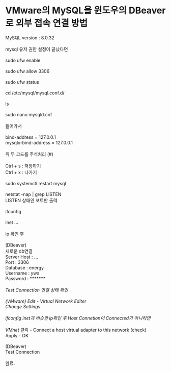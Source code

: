 # VMware의 MySQL을 윈도우의 DBeaver로 외부 접속 연결 방법
MySQL version : 8.0.32<br />
<br />
mysql 유저 권한 설정이 끝났다면 <br />
<br />
sudo ufw enable<br />
<br />
sudo ufw allow 3306<br />
<br />
sudo ufw status<br />
<br />
cd /etc/mysql/mysql.conf.d/<br />
<br />
ls<br />
<br />
sudo nano mysqld.cnf<br />
<br />
들어가서 <br />
<br />
bind-address = 127.0.0.1<br />
mysqlx-bind-address = 127.0.0.1<br />
<br />
위 두 코드를 주석처리 (#)<br />
<br />
Ctrl + s : 저장하기<br />
Ctrl + x : 나가기<br />
<br />
sudo systemctl restart mysql<br />
<br />
netstat -nap | grep LISTEN<br />
LISTEN 상태인 포트만 출력<br />
<br />
ifconfig<br />
<br />
inet ***.***.***.*** <br />
<br />
ip 확인 후 <br />
<br />
(DBeaver)<br />
새로운 db연결<br />
Server Host : ***.***.***.***<br />
Port        : 3306<br />
Database    : energy<br />
Username    : yws<br />
Password    : ********<br />
<br />
Test Connection 연결 상태 확인<br />
<br />
(VMware) 
Edit - Virtual Network Editer<br />
Change Settings<br />
<br />
ifconfig inet과 비슷한 ip확인 후 Host Connetion이 Connected가 아니라면<br />
<br />
VMnet* 클릭 - Connect a host virtual adapter to this network (check)<br />
Apply - OK<br />
<br />
(DBeaver) <br />
Test Connection<br />
<br />
완료.<br />
<br />
